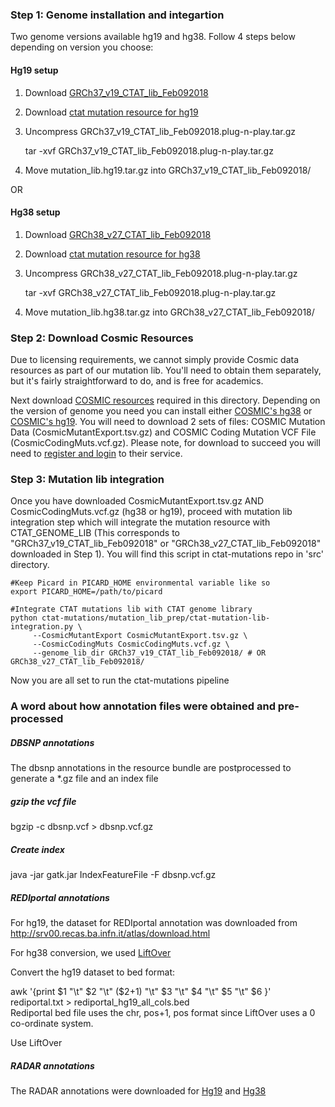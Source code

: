 ### Step 1: Genome installation and integartion

Two genome versions available hg19 and hg38. Follow 4 steps below depending on version you choose:

#### Hg19 setup

1. Download [GRCh37_v19_CTAT_lib_Feb092018](https://data.broadinstitute.org/Trinity/CTAT_RESOURCE_LIB/GRCh37_v19_CTAT_lib_Feb092018.plug-n-play.tar.gz)

2. Download [ctat mutation resource for hg19](https://data.broadinstitute.org/Trinity/CTAT/mutation/mutation_lib.hg19.tar.gz)

3. Uncompress GRCh37_v19_CTAT_lib_Feb092018.plug-n-play.tar.gz

    tar -xvf GRCh37_v19_CTAT_lib_Feb092018.plug-n-play.tar.gz

4. Move mutation_lib.hg19.tar.gz into GRCh37_v19_CTAT_lib_Feb092018/

OR

#### Hg38 setup

1. Download [GRCh38_v27_CTAT_lib_Feb092018](https://data.broadinstitute.org/Trinity/CTAT_RESOURCE_LIB/GRCh38_v27_CTAT_lib_Feb092018.plug-n-play.tar.gz)

2. Download [ctat mutation resource for hg38](https://data.broadinstitute.org/Trinity/CTAT/mutation/mutation_lib.hg38.tar.gz) 

3. Uncompress GRCh38_v27_CTAT_lib_Feb092018.plug-n-play.tar.gz
    
    tar -xvf GRCh38_v27_CTAT_lib_Feb092018.plug-n-play.tar.gz

4. Move mutation_lib.hg38.tar.gz into GRCh38_v27_CTAT_lib_Feb092018/

### Step 2: Download Cosmic Resources

Due to licensing requirements, we cannot simply provide Cosmic data resources as part of our mutation lib. You'll need to obtain them separately, but it's fairly straightforward to do, and is free for academics.

Next download [COSMIC resources](https://cancer.sanger.ac.uk/cosmic/download) required in this directory. Depending on the version of genome you need you can install either [COSMIC's hg38](https://cancer.sanger.ac.uk/cosmic/download?genome=38) or [COSMIC's hg19](https://cancer.sanger.ac.uk/cosmic/download?genome=37). You will need to download 2 sets of files: COSMIC Mutation Data (CosmicMutantExport.tsv.gz) and COSMIC Coding Mutation VCF File (CosmicCodingMuts.vcf.gz). Please note, for download to succeed you will need to [register and login](https://cancer.sanger.ac.uk/cosmic/login) to their service. 

### Step 3: Mutation lib integration

Once you have downloaded CosmicMutantExport.tsv.gz AND CosmicCodingMuts.vcf.gz (hg38 or hg19), proceed with mutation lib integration step which will integrate the mutation resource with CTAT_GENOME_LIB (This corresponds to "GRCh37_v19_CTAT_lib_Feb092018" or "GRCh38_v27_CTAT_lib_Feb092018" downloaded in Step 1). You will find this script in ctat-mutations repo in 'src' directory.

    #Keep Picard in PICARD_HOME environmental variable like so
    export PICARD_HOME=/path/to/picard

    #Integrate CTAT mutations lib with CTAT genome library
    python ctat-mutations/mutation_lib_prep/ctat-mutation-lib-integration.py \
         --CosmicMutantExport CosmicMutantExport.tsv.gz \
         --CosmicCodingMuts CosmicCodingMuts.vcf.gz \
         --genome_lib_dir GRCh37_v19_CTAT_lib_Feb092018/ # OR GRCh38_v27_CTAT_lib_Feb092018/
  
Now you are all set to run the ctat-mutations pipeline

### A word about how annotation files were obtained and pre-processed 

##### DBSNP annotations
The dbsnp annotations in the resource bundle are postprocessed to generate a *.gz file and an index file
##### gzip the vcf file
bgzip -c dbsnp.vcf > dbsnp.vcf.gz

##### Create index
java -jar gatk.jar IndexFeatureFile -F dbsnp.vcf.gz

##### REDIportal annotations
For hg19, the dataset for REDIportal annotation was downloaded from http://srv00.recas.ba.infn.it/atlas/download.html 

For hg38 conversion, we used [LiftOver](http://genome.ucsc.edu/cgi-bin/hgLiftOver)

Convert the hg19 dataset to bed format:

awk '{print $1 "\t" $2 "\t" ($2+1) "\t" $3 "\t" $4 "\t"  $5  "\t"  $6  }' rediportal.txt > rediportal_hg19_all_cols.bed  
Rediportal bed file uses the chr, pos+1, pos format since LiftOver uses a 0 co-ordinate system.


Use LiftOver

##### RADAR annotations
The RADAR annotations were downloaded for [Hg19](http://lilab.stanford.edu/GokulR/database/Human_AG_all_hg19_v2.txt)
and [Hg38](https://s3.amazonaws.com/biodata/annotation/RADAR/hg38/RADAR.bed.gz)
